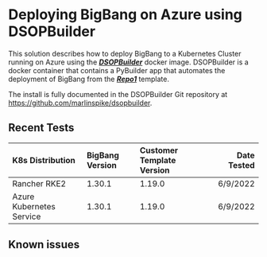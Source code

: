 # Deploying BigBang on Azure using DSOPBuilder

This solution describes how to deploy BigBang to a Kubernetes Cluster running on Azure using the ***[DSOPBuilder](https://github.com/marlinspike/dsopbuilder)*** docker image.
DSOPBuilder is a docker container that contains a PyBuilder app that automates the deployment of BigBang from the ***[Repo1](https://repo1.dso.mil/platform-one/big-bang/customers/template/)*** template.

The install is fully documented in the DSOPBuilder Git repository at https://github.com/marlinspike/dsopbuilder.

## Recent Tests

| K8s Distribution | BigBang Version | Customer Template Version | Date Tested |
| :-- | :-- | :-- | --: |
| Rancher RKE2 | 1.30.1 | 1.19.0 | 6/9/2022 |
| Azure Kubernetes Service | 1.30.1 | 1.19.0 | 6/9/2022 |

## Known issues
